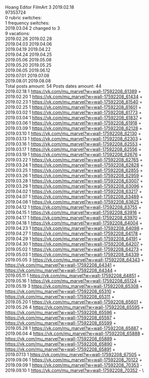 Hoang	Editor FilmArt 3 2019.02.18\
97353724\
0 rubric switches:\
1 frequency switches:\
2019.03.04 2 changed to 3 \
9 vacations:\
2019.02.26 2019.02.28 \
2019.04.03 2019.04.06 \
2019.04.19 2019.04.22 \
2019.04.24 2019.04.25 \
2019.05.06 2019.05.08 \
2019.05.20 2019.05.25 \
2019.06.05 2019.06.12 \
2019.07.01 2019.07.08 \
2019.08.01 2019.08.08 \
Total posts amount: 54	Posts dates amount: 44\
2019.02.18 1 https://vk.com/mu_marvel?w=wall-17592208_61389 + \
2019.02.20 1 https://vk.com/mu_marvel?w=wall-17592208_61434 + \
2019.02.23 1 https://vk.com/mu_marvel?w=wall-17592208_61540 + \
2019.02.25 1 https://vk.com/mu_marvel?w=wall-17592208_61601 + \
2019.03.02 1 https://vk.com/mu_marvel?w=wall-17592208_61773 + \
2019.03.04 1 https://vk.com/mu_marvel?w=wall-17592208_61837 + \
2019.03.06 1 https://vk.com/mu_marvel?w=wall-17592208_61918 + \
2019.03.09 1 https://vk.com/mu_marvel?w=wall-17592208_62128 + \
2019.03.10 1 https://vk.com/mu_marvel?w=wall-17592208_62130 + \
2019.03.13 1 https://vk.com/mu_marvel?w=wall-17592208_62303 + \
2019.03.16 1 https://vk.com/mu_marvel?w=wall-17592208_62553 + \
2019.03.17 1 https://vk.com/mu_marvel?w=wall-17592208_62556 + \
2019.03.19 1 https://vk.com/mu_marvel?w=wall-17592208_62676 + \
2019.03.22 1 https://vk.com/mu_marvel?w=wall-17592208_62765 + \
2019.03.24 1 https://vk.com/mu_marvel?w=wall-17592208_62828 + \
2019.03.25 1 https://vk.com/mu_marvel?w=wall-17592208_62855 + \
2019.03.26 1 https://vk.com/mu_marvel?w=wall-17592208_62959 + \
2019.03.28 1 https://vk.com/mu_marvel?w=wall-17592208_63007 + \
2019.03.29 1 https://vk.com/mu_marvel?w=wall-17592208_63096 + \
2019.04.02 1 https://vk.com/mu_marvel?w=wall-17592208_63217 + \
2019.04.07 1 https://vk.com/mu_marvel?w=wall-17592208_63489 + \
2019.04.08 1 https://vk.com/mu_marvel?w=wall-17592208_63625 + \
2019.04.12 1 https://vk.com/mu_marvel?w=wall-17592208_63755 + \
2019.04.15 1 https://vk.com/mu_marvel?w=wall-17592208_63916 + \
2019.04.17 1 https://vk.com/mu_marvel?w=wall-17592208_63970 + \
2019.04.18 1 https://vk.com/mu_marvel?w=wall-17592208_64004 + \
2019.04.23 1 https://vk.com/mu_marvel?w=wall-17592208_64098 + \
2019.04.27 1 https://vk.com/mu_marvel?w=wall-17592208_64178 + \
2019.04.29 1 https://vk.com/mu_marvel?w=wall-17592208_64191 + \
2019.04.30 1 https://vk.com/mu_marvel?w=wall-17592208_64207 + \
2019.05.02 1 https://vk.com/mu_marvel?w=wall-17592208_64273 + \
2019.05.03 1 https://vk.com/mu_marvel?w=wall-17592208_64339 + \
2019.05.05 3 https://vk.com/mu_marvel?w=wall-17592208_64343 + https://vk.com/mu_marvel?w=wall-17592208_64341 + https://vk.com/mu_marvel?w=wall-17592208_64344 + \
2019.05.11 1 https://vk.com/mu_marvel?w=wall-17592208_64851 + \
2019.05.16 1 https://vk.com/mu_marvel?w=wall-17592208_65124 + \
2019.05.19 3 https://vk.com/mu_marvel?w=wall-17592208_65308 + https://vk.com/mu_marvel?w=wall-17592208_65310 + https://vk.com/mu_marvel?w=wall-17592208_65311 + \
2019.05.20 1 https://vk.com/mu_marvel?w=wall-17592208_65601 + \
2019.05.26 4 https://vk.com/mu_marvel?w=wall-17592208_65595 + https://vk.com/mu_marvel?w=wall-17592208_65596 + https://vk.com/mu_marvel?w=wall-17592208_65597 + https://vk.com/mu_marvel?w=wall-17592208_65599 + \
2019.05.28 1 https://vk.com/mu_marvel?w=wall-17592208_65887 + \
2019.06.04 4 https://vk.com/mu_marvel?w=wall-17592208_65888 + https://vk.com/mu_marvel?w=wall-17592208_65889 + https://vk.com/mu_marvel?w=wall-17592208_65890 + https://vk.com/mu_marvel?w=wall-17592208_65891 + \
2019.07.13 1 https://vk.com/mu_marvel?w=wall-17592208_67505 + \
2019.09.06 1 https://vk.com/mu_marvel?w=wall-17592208_70122 + \
2019.09.09 1 https://vk.com/mu_marvel?w=wall-17592208_70353 - \
2019.09.10 1 https://vk.com/mu_marvel?w=wall-17592208_70352 - \
